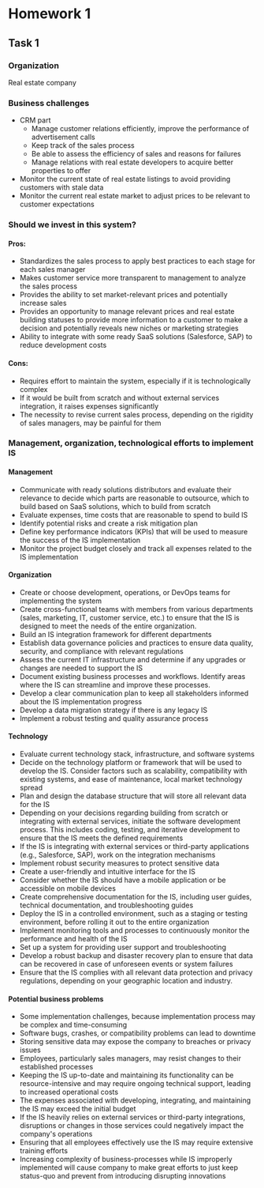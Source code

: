 # Homework 1
## Task 1
### Organization
Real estate company

### **Business challenges**
* CRM part
    * Manage customer relations efficiently, improve the performance of advertisement calls
    * Keep track of the sales process
    * Be able to assess the efficiency of sales and reasons for failures
    * Manage relations with real estate developers to acquire better properties to offer
* Monitor the current state of real estate listings to avoid providing customers with stale data
* Monitor the current real estate market to adjust prices to be relevant to customer expectations

### Should we invest in this system?

#### **Pros:**
* Standardizes the sales process to apply best practices to each stage for each sales manager
* Makes customer service more transparent to management to analyze the sales process
* Provides the ability to set market-relevant prices and potentially increase sales
* Provides an opportunity to manage relevant prices and real estate building statuses to provide more information to a customer to make a decision and potentially reveals new niches or marketing strategies
* Ability to integrate with some ready SaaS solutions (Salesforce, SAP) to reduce development costs

#### **Cons:**
* Requires effort to maintain the system, especially if it is technologically complex
* If it would be built from scratch and without external services integration, it raises expenses significantly
* The necessity to revise current sales process, depending on the rigidity of sales managers, may be painful for them

### Management, organization, technological efforts to implement IS

#### **Management**
* Communicate with ready solutions distributors and evaluate their relevance to decide which parts are reasonable to outsource, which to build based on SaaS solutions, which to build from scratch
* Evaluate expenses, time costs that are reasonable to spend to build IS
* Identify potential risks and create a risk mitigation plan
* Define key performance indicators (KPIs) that will be used to measure the success of the IS implementation
* Monitor the project budget closely and track all expenses related to the IS implementation

#### **Organization**
* Create or choose development, operations, or DevOps teams for implementing the system
* Create cross-functional teams with members from various departments (sales, marketing, IT, customer service, etc.) to ensure that the IS is designed to meet the needs of the entire organization.
* Build an IS integration framework for different departments
* Establish data governance policies and practices to ensure data quality, security, and compliance with relevant regulations
* Assess the current IT infrastructure and determine if any upgrades or changes are needed to support the IS
* Document existing business processes and workflows. Identify areas where the IS can streamline and improve these processes.
* Develop a clear communication plan to keep all stakeholders informed about the IS implementation progress
* Develop a data migration strategy if there is any legacy IS
* Implement a robust testing and quality assurance process

#### **Technology**
* Evaluate current technology stack, infrastructure, and software systems
* Decide on the technology platform or framework that will be used to develop the IS. Consider factors such as scalability, compatibility with existing systems, and ease of maintenance, local market technology spread
* Plan and design the database structure that will store all relevant data for the IS
* Depending on your decisions regarding building from scratch or integrating with external services, initiate the software development process. This includes coding, testing, and iterative development to ensure that the IS meets the defined requirements
* If the IS is integrating with external services or third-party applications (e.g., Salesforce, SAP), work on the integration mechanisms
* Implement robust security measures to protect sensitive data
* Create a user-friendly and intuitive interface for the IS
* Consider whether the IS should have a mobile application or be accessible on mobile devices
* Create comprehensive documentation for the IS, including user guides, technical documentation, and troubleshooting guides
* Deploy the IS in a controlled environment, such as a staging or testing environment, before rolling it out to the entire organization
* Implement monitoring tools and processes to continuously monitor the performance and health of the IS
* Set up a system for providing user support and troubleshooting
* Develop a robust backup and disaster recovery plan to ensure that data can be recovered in case of unforeseen events or system failures
* Ensure that the IS complies with all relevant data protection and privacy regulations, depending on your geographic location and industry.

#### **Potential business problems**
* Some implementation challenges, because implementation process may be complex and time-consuming
* Software bugs, crashes, or compatibility problems can lead to downtime
* Storing sensitive data may expose the company to breaches or privacy issues
* Employees, particularly sales managers, may resist changes to their established processes
* Keeping the IS up-to-date and maintaining its functionality can be resource-intensive and may require ongoing technical support, leading to increased operational costs
* The expenses associated with developing, integrating, and maintaining the IS may exceed the initial budget
* If the IS heavily relies on external services or third-party integrations, disruptions or changes in those services could negatively impact the company's operations
* Ensuring that all employees effectively use the IS may require extensive training efforts
* Increasing complexity of business-processes while IS improperly implemented will cause company to make great efforts to just keep status-quo and prevent from introducing disrupting innovations

  
